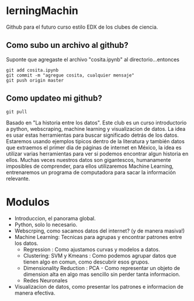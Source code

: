 lerningMachin
=============

Github para el futuro curso estilo EDX de los clubes de ciencia.

## Como subo un archivo al github?
Suponte que agregaste el archivo "cosita.ipynb" al directorio...entonces
```
git add cosita.ipynb
git commit -m "agregue cosita, cualquier mensaje"
git push origin master
```

## Como updateo mi github?

```
git pull
```

Basado en "La historia entre los datos".
Este club es un curso introductorio a python, webscraping, machine learning y visualizacion de datos. La idea es usar estas herramientas para buscar significado detrás de los datos. Estaremos usando ejemplos tipicos dentro de la literatura y también datos que extraemos el primer dia de páginas de internet en México, la idea es utilizar varias herramientas para ver si podemos encontrar algun historia en ellos. 
Muchas veces nuestros datos son gigantescos, humanamente imposibles de comprender, para ellos utilizaremos Machine Learning, entrenaremos un programa de computadora para sacar la información relevante.

Modulos
=============
* Introduccion, el panorama global.
* Python, solo lo necesario.
* Webscrping, como sacamos datos del internet? (y de manera masiva!)
* Machine Learning: Tecnicas para agrupas y encontrar patrones entre los datos.
  * Regression : Como ajustamos curvas y modelos a datos.
  * Clustering: SVM y Kmeans : Como podemos agrupar datos que tienen algo en comun, como descubrir esos grupos.
  * Dimensionality Reduction : PCA - Como representar un objeto de dimension alta en algo mas sencillo sin perder tanta informacion.
  * Redes Neuronales
* Visualizacion de datos, como presentar los patrones e informacion de manera efectiva.
